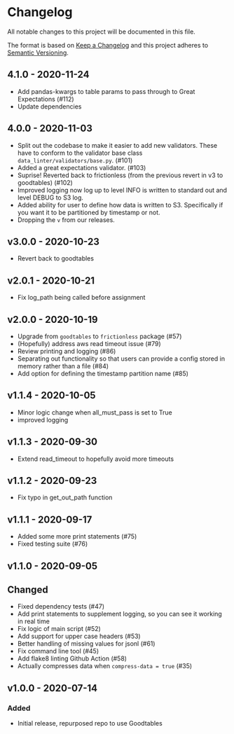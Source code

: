 # Changelog
All notable changes to this project will be documented in this file.

The format is based on [Keep a Changelog](http://keepachangelog.com/en/1.0.0/)
and this project adheres to [Semantic Versioning](http://semver.org/spec/v2.0.0.html).


## 4.1.0 - 2020-11-24

- Add pandas-kwargs to table params to pass through to Great Expectations (#112)
- Update dependencies
## 4.0.0 - 2020-11-03

- Split out the codebase to make it easier to add new validators. These have to conform to the validator base class `data_linter/validators/base.py`. (#101)
- Added a great expectations validator. (#103)
- Suprise! Reverted back to frictionless (from the previous revert in v3 to goodtables) (#102)
- Improved logging now log up to level INFO is written to standard out and level DEBUG to S3 log.
- Added ability for user to define how data is written to S3. Specifically if you want it to be partitioned by timestamp or not.
- Dropping the `v` from our releases.

## v3.0.0 - 2020-10-23

- Revert back to goodtables

## v2.0.1 - 2020-10-21

- Fix log_path being called before assignment

## v2.0.0 - 2020-10-19

- Upgrade from `goodtables` to `frictionless` package (#57)
- (Hopefully) address aws read timeout issue (#79)
- Review printing and logging (#86)
- Separating out functionality so that users can provide a config stored in memory rather than a file (#84)
- Add option for defining the timestamp partition name (#85)

## v1.1.4 - 2020-10-05

- Minor logic change when all_must_pass is set to True
- improved logging

## v1.1.3 - 2020-09-30

- Extend read_timeout to hopefully avoid more timeouts

## v1.1.2 - 2020-09-23

- Fix typo in get_out_path function

## v1.1.1 - 2020-09-17

- Added some more print statements (#75)
- Fixed testing suite (#76)

## v1.1.0 - 2020-09-05

## Changed

- Fixed dependency tests (#47)
- Add print statements to supplement logging, so you can see it working in real time
- Fix logic of main script (#52)
- Add support for upper case headers (#53)
- Better handling of missing values for jsonl (#61)
- Fix command line tool (#45)
- Add flake8 linting Github Action (#58)
- Actually compresses data when `compress-data = true` (#35)

## v1.0.0 - 2020-07-14

### Added

- Initial release, repurposed repo to use Goodtables
